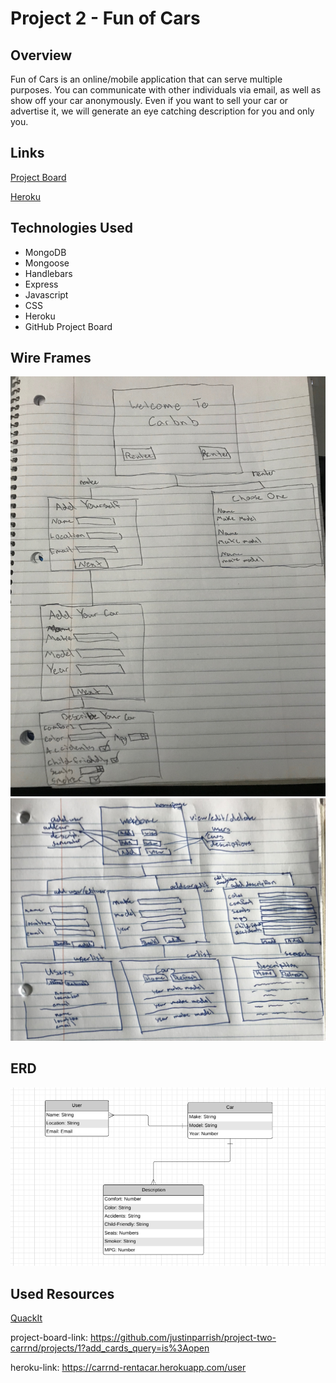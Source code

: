 # Project 2 - Fun of Cars

## Overview

<!-- CarRnD is an online application that is similar to the popular vacation rental application Airbnb.
The difference between Carbnb and Airbnb is simply instead of renting homes and venues, you are renting 
a car for your own creative use. -->
Fun of Cars is an online/mobile application that can serve multiple purposes. You can communicate with other individuals via email, as well as show off your car anonymously. Even if you want to sell your car or advertise it, we will generate an eye catching description for you and only you.



## Links

[Project Board](https://github.com/justinparrish/project-two-carrnd/projects/1?add_cards_query=is%3Aopen "GitHub Project Board")

[Heroku](https://carrnd-rentacar.herokuapp.com/user "CarRnD Link")

## Technologies Used

* MongoDB
* Mongoose
* Handlebars
* Express
* Javascript
* CSS
* Heroku
* GitHub Project Board

## Wire Frames

![atl text](public/images/wireframe-carbnb.jpeg "wire frame image")
![atl text](public/images/wireframe-2.jpg "second wire frame image")

## ERD

![atl text](public/images/new-erd.png "erd image")

## Used Resources
[QuackIt](https://www.quackit.com/html/html_editors/scratchpad/?example=/css/flexbox/tutorial/align_form_elements_with_flexbox_example_2 "used for forms")

project-board-link: https://github.com/justinparrish/project-two-carrnd/projects/1?add_cards_query=is%3Aopen

heroku-link: https://carrnd-rentacar.herokuapp.com/user
